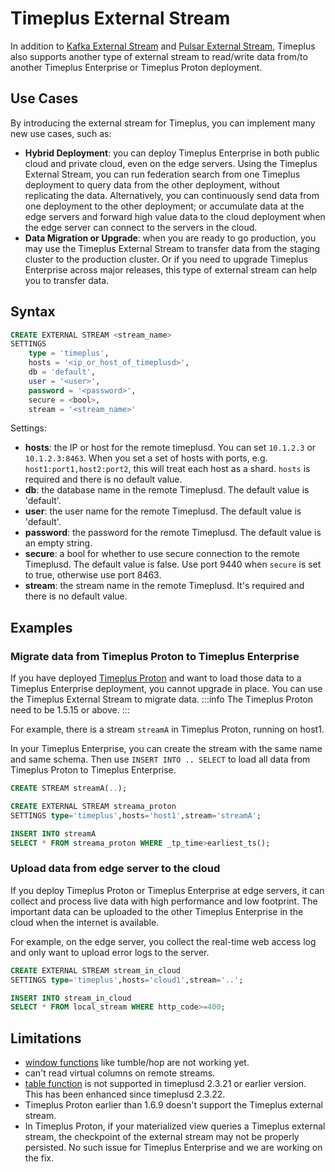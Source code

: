 # Timeplus External Stream

In addition to [Kafka External Stream](/proton-kafka) and [Pulsar External Stream](/pulsar-external-stream), Timeplus also supports another type of external stream to read/write data from/to another Timeplus Enterprise or Timeplus Proton deployment.

## Use Cases

By introducing the external stream for Timeplus, you can implement many new use cases, such as:
* **Hybrid Deployment**: you can deploy Timeplus Enterprise in both public cloud and private cloud, even on the edge servers. Using the Timeplus External Stream, you can run federation search from one Timeplus deployment to query data from the other deployment, without replicating the data. Alternatively, you can continuously send data from one deployment to the other deployment; or accumulate data at the edge servers and forward high value data to the cloud deployment when the edge server can connect to the servers in the cloud.
* **Data Migration or Upgrade**: when you are ready to go production, you may use the Timeplus External Stream to transfer data from the staging cluster to the production cluster. Or if you need to upgrade Timeplus Enterprise across major releases, this type of external stream can help you to transfer data.

## Syntax
```sql
CREATE EXTERNAL STREAM <stream_name>
SETTINGS
    type = 'timeplus',
    hosts = '<ip_or_host_of_timeplusd>',
    db = 'default',
    user = '<user>',
    password = '<password>',
    secure = <bool>,
    stream = '<stream_name>'
```
Settings:
* **hosts**: the IP or host for the remote timeplusd. You can set `10.1.2.3` or `10.1.2.3:8463`. When you set a set of hosts with ports, e.g. `host1:port1,host2:port2`, this will treat each host as a shard. `hosts` is required and there is no default value.
* **db**: the database name in the remote Timeplusd. The default value is 'default'.
* **user**: the user name for the remote Timeplusd. The default value is 'default'.
* **password**: the password for the remote Timeplusd. The default value is an empty string.
* **secure**: a bool for whether to use secure connection to the remote Timeplusd. The default value is false. Use port 9440 when `secure` is set to true, otherwise use port 8463.
* **stream**: the stream name in the remote Timeplusd. It's required and there is no default value.

## Examples

### Migrate data from Timeplus Proton to Timeplus Enterprise
If you have deployed [Timeplus Proton](https://github.com/timeplus-io/proton) and want to load those data to a Timeplus Enterprise deployment, you cannot upgrade in place. You can use the Timeplus External Stream to migrate data.
:::info
The Timeplus Proton need to be 1.5.15 or above.
:::

For example, there is a stream `streamA` in Timeplus Proton, running on host1.

In your Timeplus Enterprise, you can create the stream with the same name and same schema. Then use `INSERT INTO .. SELECT` to load all data from Timeplus Proton to Timeplus Enterprise.

```sql
CREATE STREAM streamA(..);

CREATE EXTERNAL STREAM streama_proton
SETTINGS type='timeplus',hosts='host1',stream='streamA';

INSERT INTO streamA
SELECT * FROM streama_proton WHERE _tp_time>earliest_ts();
```

### Upload data from edge server to the cloud
If you deploy Timeplus Proton or Timeplus Enterprise at edge servers, it can collect and process live data with high performance and low footprint. The important data can be uploaded to the other Timeplus Enterprise in the cloud when the internet is available.

For example, on the edge server, you collect the real-time web access log and only want to upload error logs to the server.

```sql
CREATE EXTERNAL STREAM stream_in_cloud
SETTINGS type='timeplus',hosts='cloud1',stream='..';

INSERT INTO stream_in_cloud
SELECT * FROM local_stream WHERE http_code>=400;
```

## Limitations
* [window functions](/functions_for_streaming) like tumble/hop are not working yet.
* can't read virtual columns on remote streams.
* [table function](/functions_for_streaming#table) is not supported in timeplusd 2.3.21 or earlier version. This has been enhanced since timeplusd 2.3.22.
* Timeplus Proton earlier than 1.6.9 doesn't support the Timeplus external stream.
* In Timeplus Proton, if your materialized view queries a Timeplus external stream, the checkpoint of the external stream may not be properly persisted. No such issue for Timeplus Enterprise and we are working on the fix.
